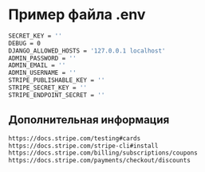 # Пример файла .env

```bash
SECRET_KEY = ''
DEBUG = 0
DJANGO_ALLOWED_HOSTS = '127.0.0.1 localhost'
ADMIN_PASSWORD = ''
ADMIN_EMAIL = ''
ADMIN_USERNAME = ''
STRIPE_PUBLISHABLE_KEY = ''
STRIPE_SECRET_KEY = ''
STRIPE_ENDPOINT_SECRET = ''
```

## Дополнительная информация

```bash
https://docs.stripe.com/testing#cards
https://docs.stripe.com/stripe-cli#install
https://docs.stripe.com/billing/subscriptions/coupons
https://docs.stripe.com/payments/checkout/discounts
```
